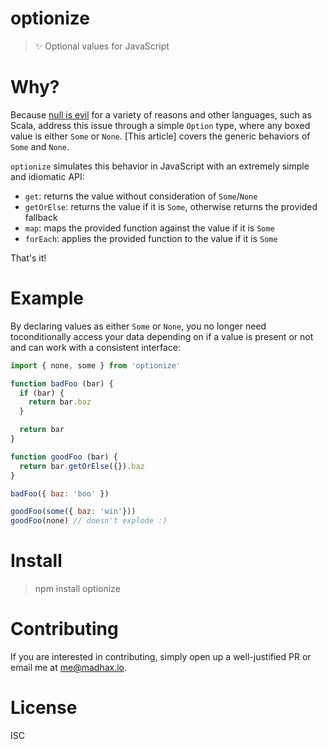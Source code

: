 # optionize

> :sparkles: Optional values for JavaScript

# Why?

Because [null is evil](https://sidburn.github.io/blog/2016/03/20/null-is-evil) for a variety of reasons and other languages, such as Scala,
address this issue through a simple `Option` type, where any boxed value is either `Some` or `None`. [This article] covers the generic behaviors of `Some` and `None`.

`optionize` simulates this behavior in JavaScript with an extremely simple and idiomatic API:

* `get`: returns the value without consideration of `Some`/`None`
* `getOrElse`: returns the value if it is `Some`, otherwise returns the provided fallback
* `map`: maps the provided function against the value if it is `Some`
* `forEach`: applies the provided function to the value if it is `Some`

That's it!

# Example

By declaring values as either `Some` or `None`, you no longer need toconditionally access your data depending on if a value is present or not and can work with a consistent interface:

```js
import { none, some } from 'optionize'

function badFoo (bar) {
  if (bar) {
    return bar.baz
  }

  return bar
}

function goodFoo (bar) {
  return bar.getOrElse({}).baz
}

badFoo({ baz: 'boo' })

goodFoo(some({ baz: 'win'}))
goodFoo(none) // doesn't explode :)
```

# Install

> npm install optionize

# Contributing

If you are interested in contributing, simply open up a well-justified PR or email me at me@madhax.io.

# License

ISC
